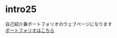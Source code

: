 # intro25
自己紹介兼ポートフォリオのウェブぺージになります<br>
<a href="https://youki5000.github.io/intro25/portfolio.html">ポートフォリオはこちら</a>
